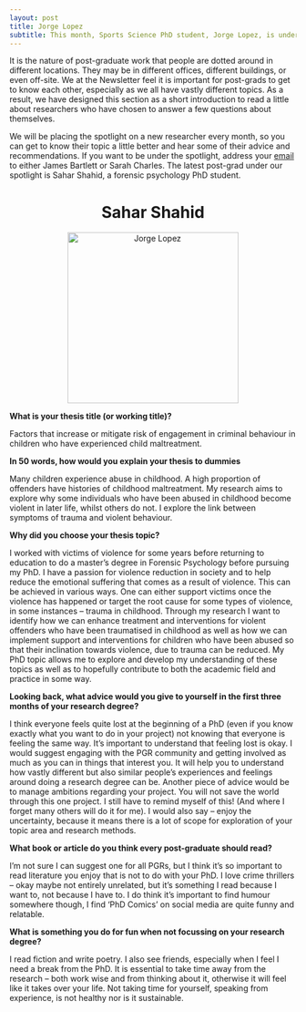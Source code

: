 ```yaml
---
layout: post
title: Jorge Lopez
subtitle: This month, Sports Science PhD student, Jorge Lopez, is under our spotlight.
---
```


It is the nature of post-graduate work that people are dotted around in different locations. They may be in different offices, different buildings, or even off-site. We at the Newsletter feel it is important for post-grads to get to know each other, especially as we all have vastly different topics. As a result, we have designed this section as a short introduction to read a little about researchers who have chosen to answer a few questions about themselves.

We will be placing the spotlight on a new researcher every month, so you can get to know their topic a little better and hear some of their advice and recommendations. If you want to be under the spotlight, address your [email](mailto:cov.pgrnewsletter+spotlight@gmail.com) to either James Bartlett or Sarah Charles. The latest post-grad under our spotlight is Sahar Shahid, a forensic psychology PhD student.

<center> <h1> Sahar Shahid </h1>
</center>


<center>
  <img src="{{ site.baseurl }}/img/Shahid-spotlight.jpg" alt="Jorge Lopez" width = "300" />
</center>

**What is your thesis title (or working title)?**

Factors that increase or mitigate risk of engagement in criminal behaviour in children who have experienced child maltreatment.

**In 50 words, how would you explain your thesis to dummies**

Many children experience abuse in childhood. A high proportion of offenders have histories of childhood maltreatment. My research aims to explore why some individuals who have been abused in childhood become violent in later life, whilst others do not. I explore the link between symptoms of trauma and violent behaviour.

**Why did you choose your thesis topic?**

I worked with victims of violence for some years before returning to education to do a master’s degree in Forensic Psychology before pursuing my PhD. I have a passion for violence reduction in society and to help reduce the emotional suffering that comes as a result of violence. This can be achieved in various ways. One can either support victims once the violence has happened or target the root cause for some types of violence, in some instances – trauma in childhood. Through my research I want to identify how we can enhance treatment and interventions for violent offenders who have been traumatised in childhood as well as how we can implement support and interventions for children who have been abused so that their inclination towards violence, due to trauma can be reduced. My PhD topic allows me to explore and develop my understanding of these topics as well as to hopefully contribute to both the academic field and practice in some way.

**Looking back, what advice would you give to yourself in the first three months of your research degree?**

I think everyone feels quite lost at the beginning of a PhD (even if you know exactly what you want to do in your project) not knowing that everyone is feeling the same way. It’s important to understand that feeling lost is okay. I would suggest engaging with the PGR community and getting involved as much as you can in things that interest you. It will help you to understand how vastly different but also similar people’s experiences and feelings around doing a research degree can be. Another piece of advice would be to manage ambitions regarding your project. You will not save the world through this one project. I still have to remind myself of this! (And where I forget many others will do it for me). I would also say – enjoy the uncertainty, because it means there is a lot of scope for exploration of your topic area and research methods.


**What book or article do you think every post-graduate should read?**

I’m not sure I can suggest one for all PGRs, but I think it’s so important to read literature you enjoy that is not to do with your PhD. I love crime thrillers – okay maybe not entirely unrelated, but it’s something I read because I want to, not because I have to. I do think it’s important to find humour somewhere though, I find ‘PhD Comics’ on social media are quite funny and relatable.

**What is something you do for fun when not focussing on your research degree?**

I read fiction and write poetry. I also see friends, especially when I feel I need a break from the PhD. It is essential to take time away from the research – both work wise and from thinking about it, otherwise it will feel like it takes over your life. Not taking time for yourself, speaking from experience, is not healthy nor is it sustainable.
